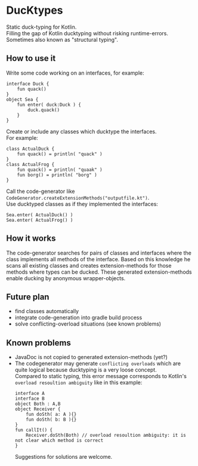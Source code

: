 DucKtypes
===

Static duck-typing for Kotlin.<br />
Filling the gap of Kotlin ducktyping without risking runtime-errors.<br />
Sometimes also known as "structural typing".

How to use it
---

Write some code working on an interfaces, for example:
```
interface Duck {
    fun quack()
}
object Sea {
	fun enter( duck:Duck ) {
    	duck.quack()
    }
}
```
Create or include any classes which ducktype the interfaces.<br />
For example:
```
class ActualDuck {
    fun quack() = println( "quack" )
}
class ActualFrog {
    fun quack() = println( "quaak" )
    fun borg() = println( "borg" )
}
```
Call the code-generator like
```CodeGenerator.createExtensionMethods("outputfile.kt")```.<br />
Use ducktyped classes as if they implemented the interfaces:
```
Sea.enter( ActualDuck() )
Sea.enter( ActualFrog() )
```


How it works
---

The code-generator searches for pairs of classes and interfaces where the class implements all methods of the interface. Based on this knowledge he scans all existing classes and creates extension-methods for those methods where types can be ducked. These generated extension-methods enable ducking by anonymous wrapper-objects.

Future plan
---

 * find classes automatically
 * integrate code-generation into gradle build process
 * solve conflicting-overload situations (see known problems)

Known problems
---

* JavaDoc is not copied to generated extension-methods (yet?)
* The codegenerator may generate `conflicting overloads` which are quite logical because ducktyping is a very loose concept.<br />
  Compared to static typing, this error message corresponds to Kotlin's `overload resoultion ambiguity` like in this example:
	```
    interface A
	interface B
	object Both : A,B
	object Receiver {
	    fun doSth( a: A ){}
	    fun doSth( b: B ){}
	}
	fun callIt() {
	    Receiver.doSth(Both) // overload resoultion ambiguity: it is not clear which method is correct
	}
	```
    Suggestions for solutions are welcome.
